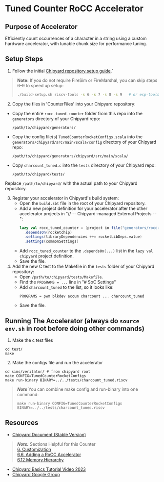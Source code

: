 # Tuned Counter RoCC Accelerator 

## Purpose of Accelerator

Efficiently count occurrences of a character in a string using a custom hardware accelerator, with tunable chunk size for performance tuning.

## Setup Steps

1. Follow the initial [Chipyard repository setup guide](https://chipyard.readthedocs.io/en/stable/Chipyard-Basics/Initial-Repo-Setup.html).`
> **Note:** If you do not require FireSim or FireMarshal, you can skip steps 6–9 to speed up setup:
>
> ```sh
> ./build-setup.sh riscv-tools -s 6 -s 7 -s 8 -s 9   # or esp-tools -s 6 -s 7 -s 8 -s 9
> ```
2. Copy the files in 'CounterFiles' into your Chipyard repository:
  - Copy the entire `rocc-tuned-counter` folder from this repo into the `generators` directory of your Chipyard repo:
      ```
      /path/to/chipyard/generators/
      ```
  - Copy the config file(s) `TunedCounterRocketConfigs.scala` into the `generators/chipyard/src/main/scala/config` directory of your Chipyard repo:
      ```
      /path/to/chipyard/generators/chipyard/src/main/scala/
      ```
  - Copy `charcount_tuned.c` into the `tests` directory of your Chipyard repo:
      ```
      /path/to/chipyard/tests/
      ```
  Replace `/path/to/chipyard/` with the actual path to your Chipyard repository.
  
3. Register your accelerator in Chipyard's build system:
   - Open the `build.sbt` file in the root of your Chipyard repository.
   - Add a new project definition for your accelerator after the other accelerator projects in "// -- Chipyard-managed External Projects --":
     ```scala
     lazy val rocc_tuned_counter = (project in file("generators/rocc-tuned-counter"))
       .dependsOn(rocketchip)
       .settings(libraryDependencies ++= rocketLibDeps.value)
       .settings(commonSettings)
     ```
   - Add `rocc_tuned_counter` to the `.dependsOn(...)` list in the `lazy val chipyard` project definition.
   - Save the file.
4. Add the new C test to the Makefile in the `tests` folder of your Chipyard repository:
   - Open `/path/to/chipyard/tests/Makefile`.
   - Find the `PROGRAMS = ...` line in "# SoC Settings"
   - Add `charcount_tuned` to the list, so it looks like:
     ```
     PROGRAMS = pwm blkdev accum charcount ... charcount_tuned
     ```
   - Save the file.

## Running The Accelerator (always do `source env.sh` in root before doing other commands)
1. Make the c test files
```
cd test/
make
```
2. Make the configs file and run the accelerator
```
cd sims/verilator/ # from chipyard root
make CONFIG=TunedCounterRocketConfigs
make run-binary BINARY=../../tests/charcount_tuned.riscv
``` 
> ***Note*** You can combine make config and run-binary into one command: 
> ```
> make run-binary CONFIG=TunedCounterRocketConfigs BINARY=../../tests/charcount_tuned.riscv
> ```

## Resources
- [Chipyard Document (Stable Version)](https://chipyard.readthedocs.io/en/stable/index.html)
> ***Note:*** Sections Helpful for this Counter<br>
> [6. Customization](https://chipyard.readthedocs.io/en/stable/Customization/index.html)<br>
> [6.6. Adding a RoCC Accelerator](https://chipyard.readthedocs.io/en/stable/Customization/RoCC-Accelerators.html)<br>
> [6.12 Memory Hierarchy](https://chipyard.readthedocs.io/en/stable/Customization/Memory-Hierarchy.html)
- [Chipyard Basics Tutorial Video 2023](https://m.youtube.com/watch?v=EXbs5VSv19c)
- [Chipyard Google Group](https://groups.google.com/u/2/g/chipyard)
